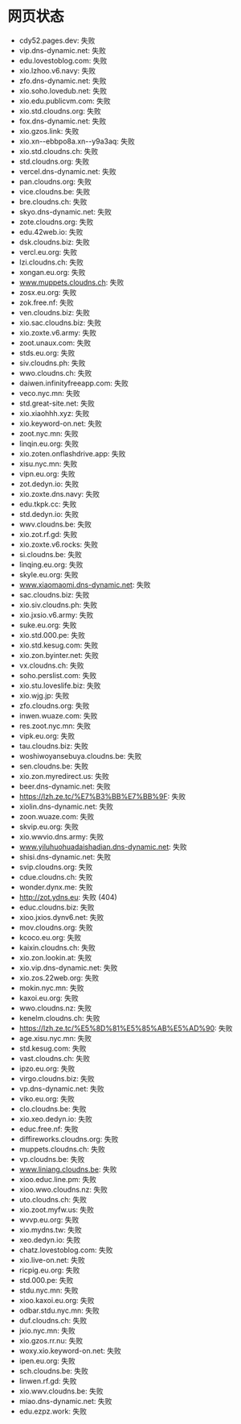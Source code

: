 # 网页状态
- cdy52.pages.dev: 失败
- vip.dns-dynamic.net: 失败
- edu.lovestoblog.com: 失败
- xio.lzhoo.v6.navy: 失败
- zfo.dns-dynamic.net: 失败
- xio.soho.lovedub.net: 失败
- xio.edu.publicvm.com: 失败
- xio.std.cloudns.org: 失败
- fox.dns-dynamic.net: 失败
- xio.gzos.link: 失败
- xio.xn--ebbpo8a.xn--y9a3aq: 失败
- xio.std.cloudns.ch: 失败
- std.cloudns.org: 失败
- vercel.dns-dynamic.net: 失败
- pan.cloudns.org: 失败
- vice.cloudns.be: 失败
- bre.cloudns.ch: 失败
- skyo.dns-dynamic.net: 失败
- zote.cloudns.org: 失败
- edu.42web.io: 失败
- dsk.cloudns.biz: 失败
- vercl.eu.org: 失败
- lzi.cloudns.ch: 失败
- xongan.eu.org: 失败
- www.muppets.cloudns.ch: 失败
- zosx.eu.org: 失败
- zok.free.nf: 失败
- ven.cloudns.biz: 失败
- xio.sac.cloudns.biz: 失败
- xio.zoxte.v6.army: 失败
- zoot.unaux.com: 失败
- stds.eu.org: 失败
- siv.cloudns.ph: 失败
- wwo.cloudns.ch: 失败
- daiwen.infinityfreeapp.com: 失败
- veco.nyc.mn: 失败
- std.great-site.net: 失败
- xio.xiaohhh.xyz: 失败
- xio.keyword-on.net: 失败
- zoot.nyc.mn: 失败
- linqin.eu.org: 失败
- xio.zoten.onflashdrive.app: 失败
- xisu.nyc.mn: 失败
- vipn.eu.org: 失败
- zot.dedyn.io: 失败
- xio.zoxte.dns.navy: 失败
- edu.tkpk.cc: 失败
- std.dedyn.io: 失败
- wwv.cloudns.be: 失败
- xio.zot.rf.gd: 失败
- xio.zoxte.v6.rocks: 失败
- si.cloudns.be: 失败
- linqing.eu.org: 失败
- skyle.eu.org: 失败
- www.xiaomaomi.dns-dynamic.net: 失败
- sac.cloudns.biz: 失败
- xio.siv.cloudns.ph: 失败
- xio.jxsio.v6.army: 失败
- suke.eu.org: 失败
- xio.std.000.pe: 失败
- xio.std.kesug.com: 失败
- xio.zon.byinter.net: 失败
- vx.cloudns.ch: 失败
- soho.perslist.com: 失败
- xio.stu.loveslife.biz: 失败
- xio.wjg.jp: 失败
- zfo.cloudns.org: 失败
- inwen.wuaze.com: 失败
- res.zoot.nyc.mn: 失败
- vipk.eu.org: 失败
- tau.cloudns.biz: 失败
- woshiwoyansebuya.cloudns.be: 失败
- sen.cloudns.be: 失败
- xio.zon.myredirect.us: 失败
- beer.dns-dynamic.net: 失败
- https://lzh.ze.tc/%E7%B3%BB%E7%BB%9F: 失败
- xiolin.dns-dynamic.net: 失败
- zoon.wuaze.com: 失败
- skvip.eu.org: 失败
- xio.wwvio.dns.army: 失败
- www.yiluhuohuadaishadian.dns-dynamic.net: 失败
- shisi.dns-dynamic.net: 失败
- svip.cloudns.org: 失败
- cdue.cloudns.ch: 失败
- wonder.dynx.me: 失败
- http://zot.ydns.eu: 失败 (404)
- educ.cloudns.biz: 失败
- xioo.jxios.dynv6.net: 失败
- mov.cloudns.org: 失败
- kcoco.eu.org: 失败
- kaixin.cloudns.ch: 失败
- xio.zon.lookin.at: 失败
- xio.vip.dns-dynamic.net: 失败
- xio.zos.22web.org: 失败
- mokin.nyc.mn: 失败
- kaxoi.eu.org: 失败
- wwo.cloudns.nz: 失败
- kenelm.cloudns.ch: 失败
- https://lzh.ze.tc/%E5%8D%81%E5%85%AB%E5%AD%90: 失败
- age.xisu.nyc.mn: 失败
- std.kesug.com: 失败
- vast.cloudns.ch: 失败
- ipzo.eu.org: 失败
- virgo.cloudns.biz: 失败
- vp.dns-dynamic.net: 失败
- viko.eu.org: 失败
- clo.cloudns.be: 失败
- xio.xeo.dedyn.io: 失败
- educ.free.nf: 失败
- diffireworks.cloudns.org: 失败
- muppets.cloudns.ch: 失败
- vp.cloudns.be: 失败
- www.liniang.cloudns.be: 失败
- xioo.educ.line.pm: 失败
- xioo.wwo.cloudns.nz: 失败
- uto.cloudns.ch: 失败
- xio.zoot.myfw.us: 失败
- wvvp.eu.org: 失败
- xio.mydns.tw: 失败
- xeo.dedyn.io: 失败
- chatz.lovestoblog.com: 失败
- xio.live-on.net: 失败
- ricpig.eu.org: 失败
- std.000.pe: 失败
- stdu.nyc.mn: 失败
- xioo.kaxoi.eu.org: 失败
- odbar.stdu.nyc.mn: 失败
- duf.cloudns.ch: 失败
- jxio.nyc.mn: 失败
- xio.gzos.rr.nu: 失败
- woxy.xio.keyword-on.net: 失败
- ipen.eu.org: 失败
- sch.cloudns.be: 失败
- linwen.rf.gd: 失败
- xio.wwv.cloudns.be: 失败
- miao.dns-dynamic.net: 失败
- edu.ezpz.work: 失败
